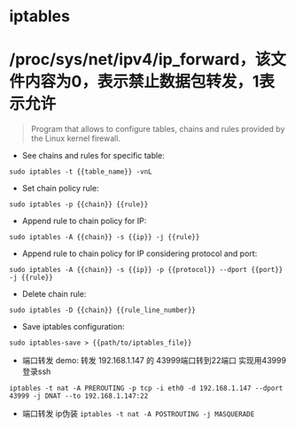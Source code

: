 # iptables
# /proc/sys/net/ipv4/ip_forward，该文件内容为0，表示禁止数据包转发，1表示允许
> Program that allows to configure tables, chains and rules provided by the Linux kernel firewall.

- See chains and rules for specific table:

`sudo iptables -t {{table_name}} -vnL`

- Set chain policy rule:

`sudo iptables -p {{chain}} {{rule}}`

- Append rule to chain policy for IP:

`sudo iptables -A {{chain}} -s {{ip}} -j {{rule}}`

- Append rule to chain policy for IP considering protocol and port:

`sudo iptables -A {{chain}} -s {{ip}} -p {{protocol}} --dport {{port}} -j {{rule}}`

- Delete chain rule:

`sudo iptables -D {{chain}} {{rule_line_number}}`

- Save iptables configuration:

`sudo iptables-save > {{path/to/iptables_file}}`


- 端口转发  demo: 转发 192.168.1.147 的 43999端口转到22端口 实现用43999登录ssh

`iptables -t nat -A PREROUTING -p tcp -i eth0 -d 192.168.1.147 --dport 43999 -j DNAT --to 192.168.1.147:22`

- 端口转发   ip伪装
`iptables -t nat -A POSTROUTING -j MASQUERADE`

